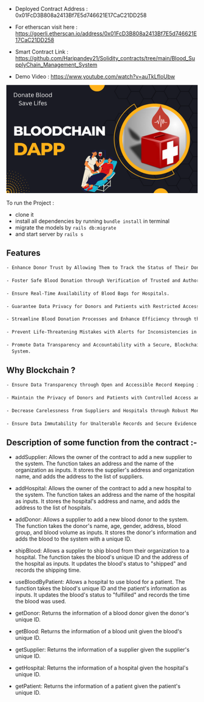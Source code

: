 
- Deployed Contract Address : 0x01FcD3B808a2413Bf7E5d746621E17CaC21DD258  
- For etherscan visit here : https://goerli.etherscan.io/address/0x01FcD3B808a2413Bf7E5d746621E17CaC21DD258

- Smart Contract Link : https://github.com/Haripandey21/Solidity_contracts/tree/main/Blood_SupplyChain_Management_System

- Demo Video : https://www.youtube.com/watch?v=auTkLfloUbw


<p align="center">
  <a href="https://www.youtube.com/watch?v=auTkLfloUbw">
    <img src="https://github.com/Haripandey21/Solidity_contracts/blob/main/Blood_SupplyChain_Management_System/images/1675228045504.png" alt="YouTube Video">
  </a>
</p>


To run the Project : 
- clone it 
- install all dependencies by running `bundle install` in terminal 
- migrate the models by `rails db:migrate`
- and start server by `rails s`


## Features 
```bash 
- Enhance Donor Trust by Allowing Them to Track the Status of Their Donated Blood.

- Foster Safe Blood Donation through Verification of Trusted and Authorized Suppliers.

- Ensure Real-Time Availability of Blood Bags for Hospitals.

- Guarantee Data Privacy for Donors and Patients with Restricted Access for Admin Only.

- Streamline Blood Donation Processes and Enhance Efficiency through this System.

- Prevent Life-Threatening Mistakes with Alerts for Inconsistencies in Blood Group Matches.

- Promote Data Transparency and Accountability with a Secure, Blockchain-Based Record Keeping 
  System.
```

## Why Blockchain ? 
```bash
- Ensure Data Transparency through Open and Accessible Record Keeping in Blockchain 

- Maintain the Privacy of Donors and Patients with Controlled Access and Confidentiality Measures.

- Decrease Carelessness from Suppliers and Hospitals through Robust Monitoring and Verification.

- Ensure Data Immutability for Unalterable Records and Secure Evidence of Blood Donation Claims.
```


## Description of some function from the contract :-

- addSupplier: Allows the owner of the contract to add a new supplier to the system. The function takes an address and the name of the organization as inputs. It stores the supplier's address and organization name, and adds the address to the list of suppliers.

- addHospital: Allows the owner of the contract to add a new hospital to the system. The function takes an address and the name of the hospital as inputs. It stores the hospital's address and name, and adds the address to the list of hospitals.

- addDonor: Allows a supplier to add a new blood donor to the system. The function takes the donor's name, age, gender, address, blood group, and blood volume as inputs. It stores the donor's information and adds the blood to the system with a unique ID.

- shipBlood: Allows a supplier to ship blood from their organization to a hospital. The function takes the blood's unique ID and the address of the hospital as inputs. It updates the blood's status to "shipped" and records the shipping time.

- useBloodByPatient: Allows a hospital to use blood for a patient. The function takes the blood's unique ID and the patient's    information as inputs. It updates the blood's status to "fulfilled" and records the time the blood was used.

- getDonor: Returns the information of a blood donor given the donor's unique ID.

- getBlood: Returns the information of a blood unit given the blood's unique ID.

- getSupplier: Returns the information of a supplier given the supplier's unique ID.

- getHospital: Returns the information of a hospital given the hospital's unique ID.

- getPatient: Returns the information of a patient given the patient's unique ID.

